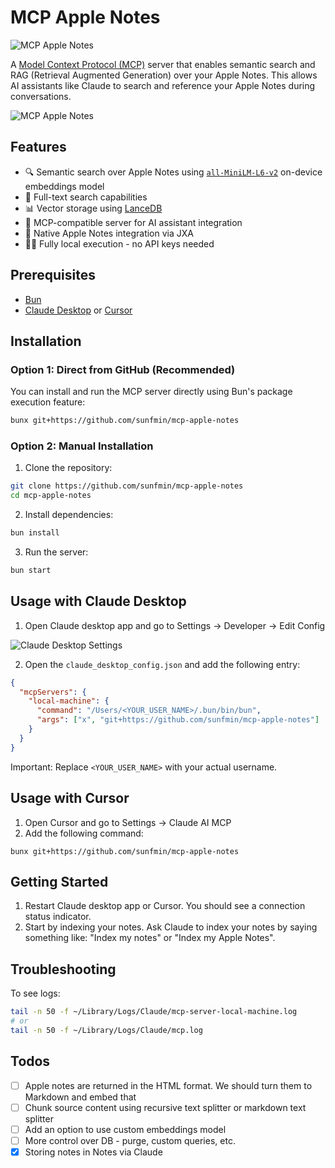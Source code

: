 # MCP Apple Notes

![MCP Apple Notes](./images/logo.png)

A [Model Context Protocol (MCP)](https://www.anthropic.com/news/model-context-protocol) server that enables semantic search and RAG (Retrieval Augmented Generation) over your Apple Notes. This allows AI assistants like Claude to search and reference your Apple Notes during conversations.

![MCP Apple Notes](./images/demo.png)

## Features

- 🔍 Semantic search over Apple Notes using [`all-MiniLM-L6-v2`](https://huggingface.co/sentence-transformers/all-MiniLM-L6-v2) on-device embeddings model
- 📝 Full-text search capabilities
- 📊 Vector storage using [LanceDB](https://lancedb.github.io/lancedb/)
- 🤖 MCP-compatible server for AI assistant integration
- 🍎 Native Apple Notes integration via JXA
- 🏃‍♂️ Fully local execution - no API keys needed

## Prerequisites

- [Bun](https://bun.sh/docs/installation)
- [Claude Desktop](https://claude.ai/download) or [Cursor](https://cursor.sh/)

## Installation

### Option 1: Direct from GitHub (Recommended)

You can install and run the MCP server directly using Bun's package execution feature:

```bash
bunx git+https://github.com/sunfmin/mcp-apple-notes
```

### Option 2: Manual Installation

1. Clone the repository:

```bash
git clone https://github.com/sunfmin/mcp-apple-notes
cd mcp-apple-notes
```

2. Install dependencies:

```bash
bun install
```

3. Run the server:

```bash
bun start
```

## Usage with Claude Desktop

1. Open Claude desktop app and go to Settings -> Developer -> Edit Config

![Claude Desktop Settings](./images/desktop_settings.png)

2. Open the `claude_desktop_config.json` and add the following entry:

```json
{
  "mcpServers": {
    "local-machine": {
      "command": "/Users/<YOUR_USER_NAME>/.bun/bin/bun",
      "args": ["x", "git+https://github.com/sunfmin/mcp-apple-notes"]
    }
  }
}
```

Important: Replace `<YOUR_USER_NAME>` with your actual username.

## Usage with Cursor

1. Open Cursor and go to Settings -> Claude AI MCP
2. Add the following command:

```
bunx git+https://github.com/sunfmin/mcp-apple-notes
```

## Getting Started

1. Restart Claude desktop app or Cursor. You should see a connection status indicator.
2. Start by indexing your notes. Ask Claude to index your notes by saying something like: "Index my notes" or "Index my Apple Notes".

## Troubleshooting

To see logs:

```bash
tail -n 50 -f ~/Library/Logs/Claude/mcp-server-local-machine.log
# or
tail -n 50 -f ~/Library/Logs/Claude/mcp.log
```

## Todos

- [ ] Apple notes are returned in the HTML format. We should turn them to Markdown and embed that
- [ ] Chunk source content using recursive text splitter or markdown text splitter
- [ ] Add an option to use custom embeddings model
- [ ] More control over DB - purge, custom queries, etc.
- [x] Storing notes in Notes via Claude

